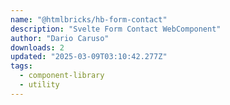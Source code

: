 ```yaml
---
name: "@htmlbricks/hb-form-contact"
description: "Svelte Form Contact WebComponent"
author: "Dario Caruso"
downloads: 2
updated: "2025-03-09T03:10:42.277Z"
tags: 
  - component-library
  - utility
---
```


